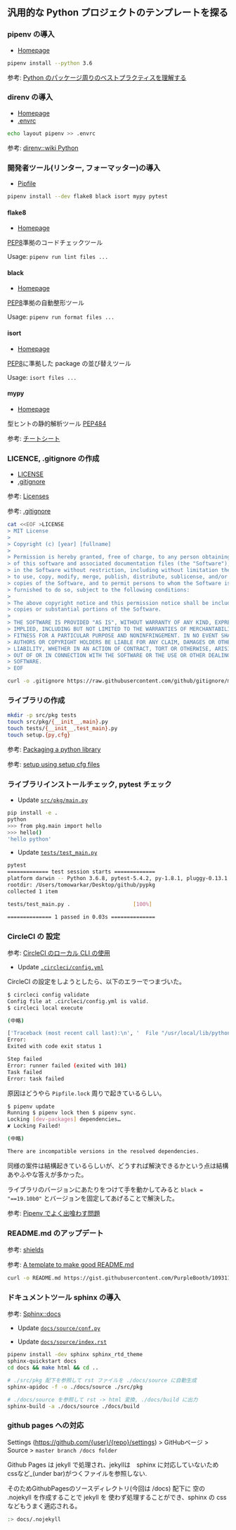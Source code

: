 ## 汎用的な Python プロジェクトのテンプレートを探る

### pipenv の導入

- [Homepage](https://github.com/pypa/pipenv)

```bash
pipenv install --python 3.6
```

参考: [Python のパッケージ周りのベストプラクティスを理解する](https://www.m3tech.blog/entry/python-packaging)

### direnv の導入

- [Homepage](https://github.com/direnv/direnv)
- [.envrc](../.envrc)

```bash
echo layout pipenv >> .envrc
```

参考: [direnv::wiki Python](https://github.com/direnv/direnv/wiki/Python)

### 開発者ツール(リンター, フォーマッター)の導入

- [Pipfile](../Pipfile)

```bash
pipenv install --dev flake8 black isort mypy pytest
```

#### flake8

- [Homepage](https://gitlab.com/pycqa/flake8)

[PEP8](https://www.python.org/dev/peps/pep-0008/)準拠のコードチェックツール

Usage: `pipenv run lint files ...`

#### black

- [Homepage](https://github.com/psf/black)

[PEP8](https://www.python.org/dev/peps/pep-0008)準拠の自動整形ツール

Usage: `pipenv run format files ...`

#### isort

- [Homepage](https://github.com/timothycrosley/isort)

[PEP8](https://www.python.org/dev/peps/pep-0008/)に準拠した package の並び替えツール

Usage: `isort files ...`

#### mypy

- [Homepage](https://github.com/python/mypy)

型ヒントの静的解析ツール [PEP484](https://www.python.org/dev/peps/pep-0484/)

参考: [チートシート](https://mypy.readthedocs.io/en/latest/cheat_sheet_py3.html)

### LICENCE, .gitignore の作成

- [LICENSE](../LICENSE)
- [.gitignore](../.gitignore)

参考: [Licenses](https://choosealicense.com/licenses/)

参考:  [.gitignore](https://github.com/github/gitignore)

```bash
cat <<EOF >LICENSE
> MIT License
>
> Copyright (c) [year] [fullname]
>
> Permission is hereby granted, free of charge, to any person obtaining a copy
> of this software and associated documentation files (the "Software"), to deal
> in the Software without restriction, including without limitation the rights
> to use, copy, modify, merge, publish, distribute, sublicense, and/or sell
> copies of the Software, and to permit persons to whom the Software is
> furnished to do so, subject to the following conditions:
>
> The above copyright notice and this permission notice shall be included in all
> copies or substantial portions of the Software.
>
> THE SOFTWARE IS PROVIDED "AS IS", WITHOUT WARRANTY OF ANY KIND, EXPRESS OR
> IMPLIED, INCLUDING BUT NOT LIMITED TO THE WARRANTIES OF MERCHANTABILITY,
> FITNESS FOR A PARTICULAR PURPOSE AND NONINFRINGEMENT. IN NO EVENT SHALL THE
> AUTHORS OR COPYRIGHT HOLDERS BE LIABLE FOR ANY CLAIM, DAMAGES OR OTHER
> LIABILITY, WHETHER IN AN ACTION OF CONTRACT, TORT OR OTHERWISE, ARISING FROM,
> OUT OF OR IN CONNECTION WITH THE SOFTWARE OR THE USE OR OTHER DEALINGS IN THE
> SOFTWARE.
> EOF
```

```bash
curl -o .gitignore https://raw.githubusercontent.com/github/gitignore/master/Python.gitignore
```

### ライブラリの作成

```bash
mkdir -p src/pkg tests
touch src/pkg/{__init__,main}.py
touch tests/{__init__,test_main}.py
touch setup.{py,cfg}
```

参考: [Packaging a python library](https://blog.ionelmc.ro/2014/05/25/python-packaging/)

参考: [setup using setup cfg files](https://setuptools.readthedocs.io/en/latest/setuptools.html#configuring-setup-using-setup-cfg-files)

### ライブラリインストールチェック, pytest チェック

- Update [`src/pkg/main.py`](../src/pkg/main.py)

```bash
pip install -e .
python
>>> from pkg.main import hello
>>> hello()
'hello python'
```

- Update [`tests/test_main.py`](../tests/test_main.py)

```bash
pytest
============= test session starts =============
platform darwin -- Python 3.6.8, pytest-5.4.2, py-1.8.1, pluggy-0.13.1
rootdir: /Users/tomowarkar/Desktop/github/pypkg
collected 1 item

tests/test_main.py .                    [100%]

============== 1 passed in 0.03s ==============
```

### CircleCI の 設定

参考: [CircleCI のローカル CLI の使用](https://circleci.com/docs/ja/2.0/local-cli/)

- Update [`.circleci/config.yml`](../.circleci/config.yml)

CircleCI の設定をしようとしたら、以下のエラーでつまづいた。

```bash
$ circleci config validate
Config file at .circleci/config.yml is valid.
$ circleci local execute

(中略)

['Traceback (most recent call last):\n', '  File "/usr/local/lib/python3.6/site-packages/pipenv/utils.py", line 501, in create_spinner\n    yield sp\n', '  File "/usr/local/lib/python3.6/site-packages/pipenv/utils.py", line 649, in venv_resolve_deps\n    c = resolve(cmd, sp)\n', '  File "/usr/local/lib/python3.6/site-packages/pipenv/utils.py", line 539, in resolve\n    sys.exit(c.return_code)\n', 'SystemExit: 1\n']
Error:
Exited with code exit status 1

Step failed
Error: runner failed (exited with 101)
Task failed
Error: task failed
```

原因はどうやら `Pipfile.lock` 周りで起きているらしい。

```bash
$ pipenv update
Running $ pipenv lock then $ pipenv sync.
Locking [dev-packages] dependencies…
✘ Locking Failed!

(中略)

There are incompatible versions in the resolved dependencies.
```

同様の案件は結構起きているらしいが、どうすれば解決できるかという点は結構あやふやな答えが多かった。

ライブラリのバージョンにあたりをつけて手を動かしてみると `black = "==19.10b0"` とバージョンを固定してあげることで解決した。

参考: [Pipenv でよく出喰わす問題](https://pipenv-ja.readthedocs.io/ja/translate-ja/diagnose.html)


### README.md のアップデート

参考: [shields](https://shields.io/)

参考: [A template to make good README.md](https://gist.github.com/PurpleBooth/109311bb0361f32d87a2)

```bash
curl -o README.md https://gist.githubusercontent.com/PurpleBooth/109311bb0361f32d87a2/raw/8254b53ab8dcb18afc64287aaddd9e5b6059f880/README-Template.md
```

### ドキュメントツール sphinx の導入

参考: [Sphinx::docs](https://www.sphinx-doc.org/ja/master/)

- Update [`docs/source/conf.py`](../docs/source/conf.py)

- Update [`docs/source/index.rst`](../docs/source/index.rst)

```bash
pipenv install -dev sphinx sphinx_rtd_theme
sphinx-quickstart docs
cd docs && make html && cd ..

# ./src/pkg 配下を参照して rst ファイルを ./docs/source に自動生成
sphinx-apidoc -f -o ./docs/source ./src/pkg

# ./docs/source を参照して rst -> html 変換, ./docs/build に出力
sphinx-build -a ./docs/source ./docs/build
```
### github pages への対応

Settings (https://github.com/{user}/{repo}/settings) > GitHubページ > Source > `master branch /docs folder`

Github Pages は jekyll で処理され、jekyllは　sphinx に対応していないため　cssなど_(under bar)がつくファイルを参照しない.

そのためGithubPagesのソースディレクトリ(今回は /docs) 配下に 空の .nojekyll を作成することで jekyll を 使わず処理することができ、sphinx の css などもうまく適応される。

```bash
:> docs/.nojekyll
```